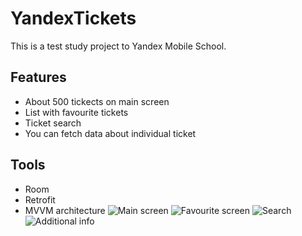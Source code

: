 # YandexTickets
This is a test study project to Yandex Mobile School.
## Features
- About 500 tickects on main screen
- List with favourite tickets
- Ticket search
- You can fetch data about individual ticket
## Tools
- Room
- Retrofit
- MVVM architecture
![Main screen](screenshots/screenshot_2.jpg)
![Favourite screen](screenshots/screenshot_3.jpg)
![Search](screenshots/screenshot_5.jpg)
![Additional info](screenshots/screenshot_4.jpg)
